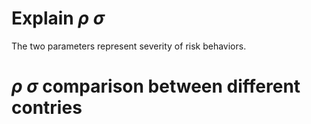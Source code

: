 # Explain $\rho$ $\sigma$

The two parameters represent severity of risk behaviors.

# $\rho$ $\sigma$ comparison between different contries
